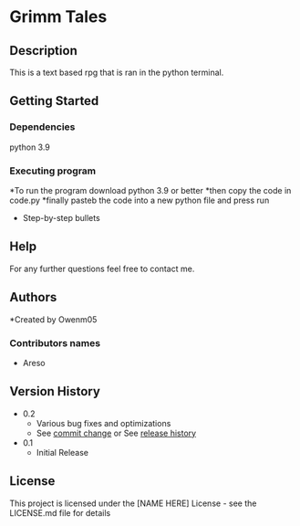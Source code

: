 # Grimm Tales

## Description

This is a text based rpg that is ran in the python terminal.

## Getting Started

### Dependencies

python 3.9

### Executing program

*To run the program download python 3.9 or better 
*then copy the code in code.py 
*finally pasteb the code into a new python file and press run
* Step-by-step bullets

## Help

For any further questions feel free to contact me.

## Authors
*Created by Owenm05 

### Contributors names

* Areso

## Version History

* 0.2
    * Various bug fixes and optimizations
    * See [commit change]() or See [release history]()
* 0.1
    * Initial Release

## License

This project is licensed under the [NAME HERE] License - see the LICENSE.md file for details
